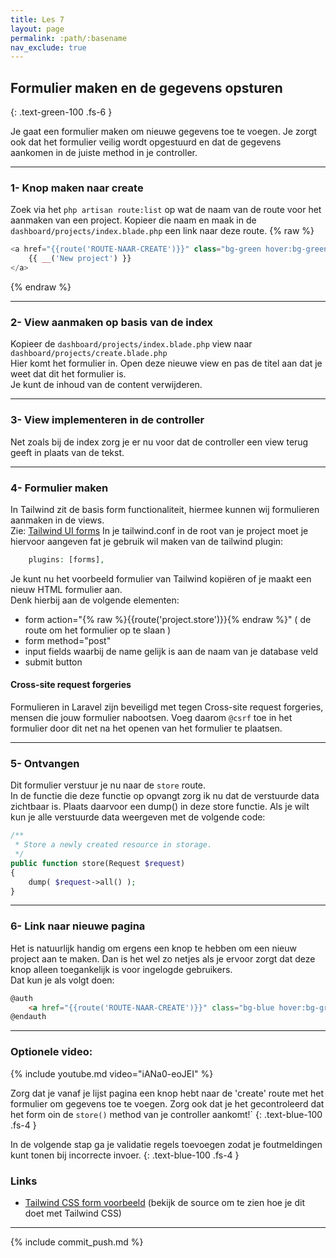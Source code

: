 ```yaml
---
title: Les 7
layout: page
permalink: :path/:basename
nav_exclude: true
---
```


## Formulier maken en de gegevens opsturen
{: .text-green-100 .fs-6 }

Je gaat een formulier maken om nieuwe gegevens toe te voegen.
Je zorgt ook dat het formulier veilig wordt opgestuurd en dat de gegevens aankomen in de juiste method in je controller.

---
### 1- Knop maken naar create
Zoek via het `php artisan route:list` op wat de naam van de route voor het aanmaken van een project.
Kopieer die naam en maak in de `dashboard/projects/index.blade.php` een link naar deze route.
{% raw %}
```php
<a href="{{route('ROUTE-NAAR-CREATE')}}" class="bg-green hover:bg-green text-white font-bold py-2 px-4 rounded float-right">
    {{ __('New project') }}
</a>
```
{% endraw %}


---
### 2- View aanmaken op basis van de index
Kopieer de `dashboard/projects/index.blade.php` view naar `dashboard/projects/create.blade.php`   
Hier komt het formulier in. 
Open deze nieuwe view en pas de titel aan dat je weet dat dit het formulier is.  
Je kunt de inhoud van de content verwijderen.


---
### 3- View implementeren in de controller
Net zoals bij de index zorg je er nu voor dat de controller een view terug geeft in plaats van de tekst.


---
### 4- Formulier maken
In Tailwind zit de basis form functionaliteit, hiermee kunnen wij formulieren aanmaken in de views.  
Zie: [Tailwind UI forms](https://tailwindui.com/components/application-ui/forms/form-layouts)
In je tailwind.conf in de root van je project moet je hiervoor aangeven fat je gebruik wil maken van de tailwind plugin:
```php
    plugins: [forms],
```

Je kunt nu het voorbeeld formulier van Tailwind kopiëren of je maakt een nieuw HTML formulier aan.  
Denk hierbij aan de volgende elementen:
- form action="{% raw %}{{route('project.store')}}{% endraw %}" ( de route om het formulier op te slaan )
- form method="post" 
- input fields waarbij de name gelijk is aan de naam van je database veld
- submit button


#### Cross-site request forgeries
Formulieren in Laravel zijn beveiligd met tegen Cross-site request forgeries, mensen die jouw formulier nabootsen.
Voeg daarom `@csrf` toe in het formulier door dit net na het openen van het formulier te plaatsen.


---
### 5- Ontvangen
Dit formulier verstuur je nu naar de `store` route.  
In de functie die deze functie op opvangt zorg ik nu dat de verstuurde data zichtbaar is.
Plaats daarvoor een dump() in deze store functie. Als je wilt kun je alle verstuurde data weergeven met de volgende code:
```php
/**
 * Store a newly created resource in storage.
 */
public function store(Request $request)
{
    dump( $request->all() );
}
```


---
### 6- Link naar nieuwe pagina
Het is natuurlijk handig om ergens een knop te hebben om een nieuw project aan te maken. 
Dan is het wel zo netjes als je ervoor zorgt dat deze knop alleen toegankelijk is voor ingelogde gebruikers.  
Dat kun je als volgt doen:  
```html
@auth
    <a href="{{route('ROUTE-NAAR-CREATE')}}" class="bg-blue hover:bg-green text-white font-bold py-2 px-4 rounded">Nieuw Project</a>
@endauth
```


---

### Optionele video:

{% include youtube.md video="iANa0-eoJEI" %}

Zorg dat je vanaf je lijst pagina een knop hebt naar de 'create' route met het formulier om gegevens toe te voegen.
Zorg ook dat je het gecontroleerd dat het form oin de `store()` method van je controller aankomt!`
{: .text-blue-100 .fs-4 }

In de volgende stap ga je validatie regels toevoegen zodat je foutmeldingen kunt tonen bij incorrecte invoer.
{: .text-blue-100 .fs-4 }

### Links

- [Tailwind CSS form voorbeeld](https://tailwindcss-forms.vercel.app/)  (bekijk de source om te zien hoe je dit doet met Tailwind CSS)

---

{% include commit_push.md %}


